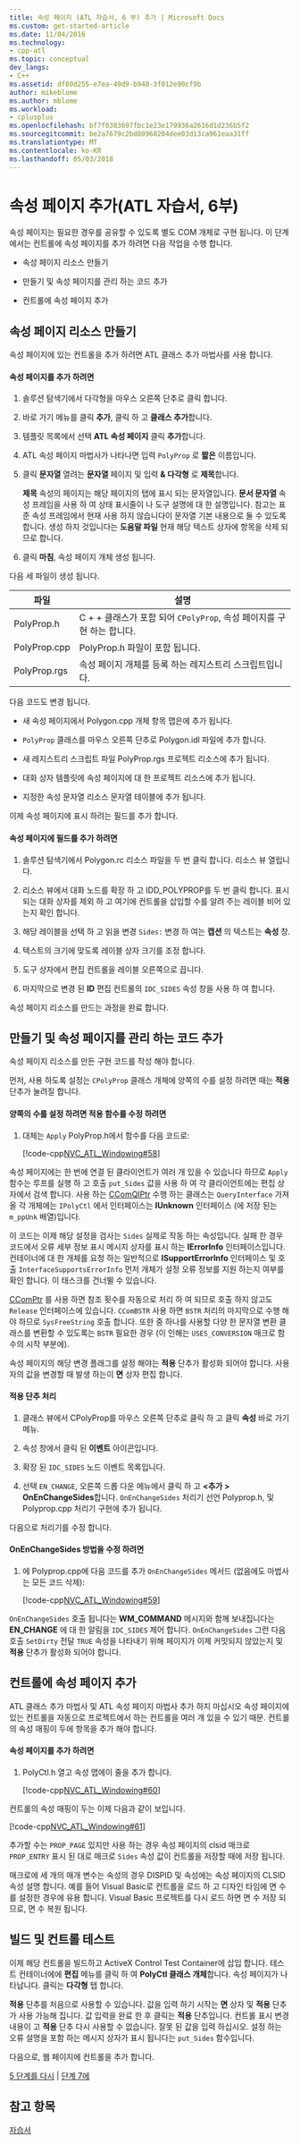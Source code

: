 ```yaml
---
title: 속성 페이지 (ATL 자습서, 6 부) 추가 | Microsoft Docs
ms.custom: get-started-article
ms.date: 11/04/2016
ms.technology:
- cpp-atl
ms.topic: conceptual
dev_langs:
- C++
ms.assetid: df80d255-e7ea-49d9-b940-3f012e90cf9b
author: mikeblome
ms.author: mblome
ms.workload:
- cplusplus
ms.openlocfilehash: bf7f0383697fbc1e23e179936a2616d1d236b5f2
ms.sourcegitcommit: be2a7679c2bd80968204dee03d13ca961eaa31ff
ms.translationtype: MT
ms.contentlocale: ko-KR
ms.lasthandoff: 05/03/2018
---
```

# <a name="adding-a-property-page-atl-tutorial-part-6"></a>속성 페이지 추가(ATL 자습서, 6부)
속성 페이지는 필요한 경우를 공유할 수 있도록 별도 COM 개체로 구현 됩니다. 이 단계에서는 컨트롤에 속성 페이지를 추가 하려면 다음 작업을 수행 합니다.  
  
-   속성 페이지 리소스 만들기  
  
-   만들기 및 속성 페이지를 관리 하는 코드 추가  
  
-   컨트롤에 속성 페이지 추가  
  
## <a name="creating-the-property-page-resource"></a>속성 페이지 리소스 만들기  
 속성 페이지에 있는 컨트롤을 추가 하려면 ATL 클래스 추가 마법사를 사용 합니다.  
  
#### <a name="to-add-a-property-page"></a>속성 페이지를 추가 하려면  
  
1.  솔루션 탐색기에서 다각형을 마우스 오른쪽 단추로 클릭 합니다.  
  
2.  바로 가기 메뉴를 클릭 **추가**, 클릭 하 고 **클래스 추가**합니다.  
  
3.  템플릿 목록에서 선택 **ATL 속성 페이지** 클릭 **추가**합니다.  
  
4.  ATL 속성 페이지 마법사가 나타나면 입력 `PolyProp` 로 **짧은** 이름입니다.  
  
5.  클릭 **문자열** 열려는 **문자열** 페이지 및 입력 **& 다각형** 로 **제목**합니다.  
  
     **제목** 속성의 페이지는 해당 페이지의 탭에 표시 되는 문자열입니다. **문서 문자열** 속성 프레임을 사용 하 여 상태 표시줄이 나 도구 설명에 대 한 설명입니다. 참고는 표준 속성 프레임에서 현재 사용 하지 않습니다이 문자열 기본 내용으로 둘 수 있도록 합니다. 생성 하지 것입니다는 **도움말 파일** 현재 해당 텍스트 상자에 항목을 삭제 되므로 합니다.  
  
6.  클릭 **마침**, 속성 페이지 개체 생성 됩니다.  
  
 다음 세 파일이 생성 됩니다.  
  
|파일|설명|  
|----------|-----------------|  
|PolyProp.h|C + + 클래스가 포함 되어 `CPolyProp`, 속성 페이지를 구현 하는 합니다.|  
|PolyProp.cpp|PolyProp.h 파일이 포함 됩니다.|  
|PolyProp.rgs|속성 페이지 개체를 등록 하는 레지스트리 스크립트입니다.|  
  
 다음 코드도 변경 됩니다.  
  
-   새 속성 페이지에서 Polygon.cpp 개체 항목 맵은에 추가 됩니다.  
  
-   `PolyProp` 클래스를 마우스 오른쪽 단추로 Polygon.idl 파일에 추가 합니다.  
  
-   새 레지스트리 스크립트 파일 PolyProp.rgs 프로젝트 리소스에 추가 됩니다.  
  
-   대화 상자 템플릿에 속성 페이지에 대 한 프로젝트 리소스에 추가 됩니다.  
  
-   지정한 속성 문자열 리소스 문자열 테이블에 추가 됩니다.  
  
 이제 속성 페이지에 표시 하려는 필드를 추가 합니다.  
  
#### <a name="to-add-fields-to-the-property-page"></a>속성 페이지에 필드를 추가 하려면  
  
1.  솔루션 탐색기에서 Polygon.rc 리소스 파일을 두 번 클릭 합니다. 리소스 뷰 열립니다.  
  
2.  리소스 뷰에서 대화 노드를 확장 하 고 IDD_POLYPROP를 두 번 클릭 합니다. 표시 되는 대화 상자를 제외 하 고 여기에 컨트롤을 삽입할 수를 알려 주는 레이블 비어 있는지 확인 합니다.  
  
3.  해당 레이블을 선택 하 고 읽을 변경 `Sides:` 변경 하 여는 **캡션** 의 텍스트는 **속성** 창.  
  
4.  텍스트의 크기에 맞도록 레이블 상자 크기를 조정 합니다.  
  
5.  도구 상자에서 편집 컨트롤을 레이블 오른쪽으로 끕니다.  
  
6.  마지막으로 변경 된 **ID** 편집 컨트롤의 `IDC_SIDES` 속성 창을 사용 하 여 합니다.  
  
 속성 페이지 리소스를 만드는 과정을 완료 합니다.  
  
## <a name="adding-code-to-create-and-manage-the-property-page"></a>만들기 및 속성 페이지를 관리 하는 코드 추가  
 속성 페이지 리소스를 만든 구현 코드를 작성 해야 합니다.  
  
 먼저, 사용 하도록 설정는 `CPolyProp` 클래스 개체에 양쪽의 수를 설정 하려면 때는 **적용** 단추가 눌려질 합니다.  
  
#### <a name="to-modify-the-apply-function-to-set-the-number-of-sides"></a>양쪽의 수를 설정 하려면 적용 함수를 수정 하려면  
  
1.  대체는 `Apply` PolyProp.h에서 함수를 다음 코드로:  
  
     [!code-cpp[NVC_ATL_Windowing#58](../atl/codesnippet/cpp/adding-a-property-page-atl-tutorial-part-6_1.h)]  
  
 속성 페이지에는 한 번에 연결 된 클라이언트가 여러 개 있을 수 있습니다 하므로 `Apply` 함수는 루프를 실행 하 고 호출 `put_Sides` 값을 사용 하 여 각 클라이언트에는 편집 상자에서 검색 합니다. 사용 하는 [CComQIPtr](../atl/reference/ccomqiptr-class.md) 수행 하는 클래스는 `QueryInterface` 가져올 각 개체에는 `IPolyCtl` 에서 인터페이스는 **IUnknown** 인터페이스 (에 저장 된는 `m_ppUnk` 배열)입니다.  
  
 이 코드는 이제 해당 설정을 검사는 `Sides` 실제로 작동 하는 속성입니다. 실패 한 경우 코드에서 오류 세부 정보 표시 메시지 상자를 표시 하는 **IErrorInfo** 인터페이스입니다. 컨테이너에 대 한 개체를 요청 하는 일반적으로 **ISupportErrorInfo** 인터페이스 및 호출 `InterfaceSupportsErrorInfo` 먼저 개체가 설정 오류 정보를 지원 하는지 여부를 확인 합니다. 이 태스크를 건너뛸 수 있습니다.  
  
 [CComPtr](../atl/reference/ccomptr-class.md) 를 사용 하면 참조 횟수를 자동으로 처리 하 여 되므로 호출 하지 않고도 `Release` 인터페이스에 있습니다. `CComBSTR` 사용 하면 `BSTR` 처리의 마지막으로 수행 해야 하므로 `SysFreeString` 호출 합니다. 또한 중 하나를 사용할 다양 한 문자열 변환 클래스를 변환할 수 있도록는 `BSTR` 필요한 경우 (이 인해는 `USES_CONVERSION` 매크로 함수의 시작 부분에).  
  
 속성 페이지의 해당 변경 플래그를 설정 해야는 **적용** 단추가 활성화 되어야 합니다. 사용자의 값을 변경할 때 발생 하는이 **면** 상자 편집 합니다.  
  
#### <a name="to-handle-the-apply-button"></a>적용 단추 처리  
  
1.  클래스 뷰에서 CPolyProp를 마우스 오른쪽 단추로 클릭 하 고 클릭 **속성** 바로 가기 메뉴.  
  
2.  속성 창에서 클릭 된 **이벤트** 아이콘입니다.  
  
3.  확장 된 `IDC_SIDES` 노드 이벤트 목록입니다.  
  
4.  선택 `EN_CHANGE`, 오른쪽 드롭 다운 메뉴에서 클릭 하 고  **\<추가 > OnEnChangeSides**합니다. `OnEnChangeSides` 처리기 선언 Polyprop.h, 및 Polyprop.cpp 처리기 구현에 추가 됩니다.  
  
 다음으로 처리기를 수정 합니다.  
  
#### <a name="to-modify-the-onenchangesides-method"></a>OnEnChangeSides 방법을 수정 하려면  
  
1.  에 Polyprop.cpp에 다음 코드를 추가 `OnEnChangeSides` 메서드 (없음에도 마법사는 모든 코드 삭제):  
  
     [!code-cpp[NVC_ATL_Windowing#59](../atl/codesnippet/cpp/adding-a-property-page-atl-tutorial-part-6_2.cpp)]  
  
 `OnEnChangeSides` 호출 됩니다는 **WM_COMMAND** 메시지와 함께 보내집니다는 **EN_CHANGE** 에 대 한 알림을 `IDC_SIDES` 제어 합니다. `OnEnChangeSides` 그런 다음 호출 `SetDirty` 전달 `TRUE` 속성을 나타내기 위해 페이지가 이제 커밋되지 않았는지 및 **적용** 단추가 활성화 되어야 합니다.  
  
## <a name="adding-the-property-page-to-the-control"></a>컨트롤에 속성 페이지 추가  
 ATL 클래스 추가 마법사 및 ATL 속성 페이지 마법사 추가 하지 마십시오 속성 페이지에 있는 컨트롤을 자동으로 프로젝트에서 하는 컨트롤을 여러 개 있을 수 있기 때문. 컨트롤의 속성 매핑이 두에 항목을 추가 해야 합니다.  
  
#### <a name="to-add-the-property-page"></a>속성 페이지를 추가 하려면  
  
1.  PolyCtl.h 열고 속성 맵에이 줄을 추가 합니다.  
  
     [!code-cpp[NVC_ATL_Windowing#60](../atl/codesnippet/cpp/adding-a-property-page-atl-tutorial-part-6_3.h)]  
  
 컨트롤의 속성 매핑이 두는 이제 다음과 같이 보입니다.  
  
 [!code-cpp[NVC_ATL_Windowing#61](../atl/codesnippet/cpp/adding-a-property-page-atl-tutorial-part-6_4.h)]  
  
 추가할 수는 `PROP_PAGE` 있지만 사용 하는 경우 속성 페이지의 clsid 매크로 `PROP_ENTRY` 표시 된 대로 매크로 `Sides` 속성 값이 컨트롤을 저장할 때에 저장 됩니다.  
  
 매크로에 세 개의 매개 변수는 속성의 경우 DISPID 및 속성에는 속성 페이지의 CLSID 속성 설명 합니다. 예를 들어 Visual Basic로 컨트롤을 로드 하 고 디자인 타임에 면 수를 설정한 경우에 유용 합니다. Visual Basic 프로젝트를 다시 로드 하면 면 수 저장 되므로, 면 수 복원 됩니다.  
  
## <a name="building-and-testing-the-control"></a>빌드 및 컨트롤 테스트  
 이제 해당 컨트롤을 빌드하고 ActiveX Control Test Container에 삽입 합니다. 테스트 컨테이너에에 **편집** 메뉴를 클릭 하 여 **PolyCtl 클래스 개체**합니다. 속성 페이지가 나타납니다. 클릭는 **다각형** 탭 합니다.  
  
 **적용** 단추를 처음으로 사용할 수 있습니다. 값을 입력 하기 시작는 **면** 상자 및 **적용** 단추가 사용 가능해 집니다. 값 입력을 완료 한 후 클릭는 **적용** 단추입니다. 컨트롤 표시 변경 내용이 고 **적용** 단추 다시 사용할 수 없습니다. 잘못 된 값을 입력 하십시오. 설정 하는 오류 설명을 포함 하는 메시지 상자가 표시 됩니다는 `put_Sides` 함수입니다.  
  
 다음으로, 웹 페이지에 컨트롤을 추가 합니다.  
  
 [5 단계를 다시](../atl/adding-an-event-atl-tutorial-part-5.md) &#124; [단계 7에](../atl/putting-the-control-on-a-web-page-atl-tutorial-part-7.md)  
  
## <a name="see-also"></a>참고 항목  
 [자습서](../atl/active-template-library-atl-tutorial.md)

